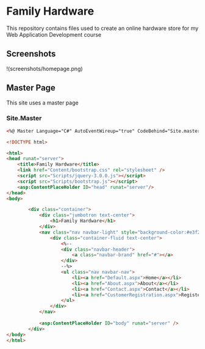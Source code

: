 # Family Hardware

This repository contains files used to create an online hardware store for my Web Application Development course

## Screenshots
!(screenshots/homepage.png)

## Master Page

This site uses a master page

### Site.Master

```html
<%@ Master Language="C#" AutoEventWireup="true" CodeBehind="Site.master.cs" Inherits="Project2.Site" %>

<!DOCTYPE html>

<html>
<head runat="server">
    <title>Family Hardware</title>
    <link href="Content/bootstrap.css" rel="stylesheet" />
    <script src="Scripts/jquery-3.0.0.js"></script>
    <script src="Scripts/bootstrap.js"></script>
    <asp:ContentPlaceHolder ID="head" runat="server"/>
</head>
<body>

        <div class="container">
            <div class="jumbotron text-center">
                <h1>Family Hardware</h1>
            </div>
            <nav class="nav navbar-light" style="background-color:#e3f2fd;">
                <div class="container-fluid text-center">
                    <%-- 
                    <div class="navbar-header">
                        <a class="navbar-brand" href="#"></a>
                    </div>
                    --%>
                    <ul class="nav navbar-nav">
                        <li><a href="Default.aspx">Home</a></li>
                        <li><a href="About.aspx">About</a></li>
                        <li><a href="Contact.aspx">Contact</a></li>
                        <li><a href="CustomerRegistration.aspx">Register</a></li>
                    </ul>
                </div>
            </nav>
                
            <asp:ContentPlaceHolder ID="body" runat="server" />
        </div>
</body>
</html>
```
